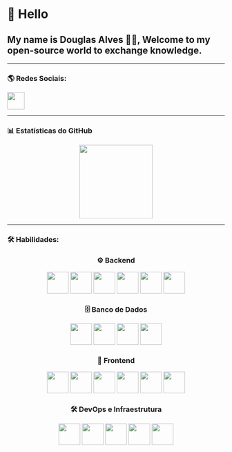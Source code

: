 # 👋 Hello 
## My name is Douglas Alves 🧑‍💻, Welcome to my open-source world to exchange knowledge.

---

### 🌎 **Redes Sociais:**
[<img src="https://cdn.jsdelivr.net/gh/devicons/devicon/icons/linkedin/linkedin-original.svg" width="40">](https://www.linkedin.com/in/douglas-alves-b3b901179/)

---

### 📊 **Estatísticas do GitHub**
<div align="center">

  <!-- Linguagens mais usadas -->
  <img height="170em" src="https://github-readme-stats.vercel.app/api/top-langs/?username=Douglas-00&layout=compact&theme=merko">

</div>

---

### 🛠 **Habilidades:**
<div align="center">

### ⚙️ **Backend**
<img src="https://cdn.jsdelivr.net/gh/devicons/devicon/icons/nodejs/nodejs-original.svg" width="50">
<img src="https://cdn.jsdelivr.net/gh/devicons/devicon/icons/typescript/typescript-original.svg" width="50">
<img src="https://cdn.jsdelivr.net/gh/devicons/devicon/icons/nestjs/nestjs-plain.svg" width="50">
<img src="https://cdn.jsdelivr.net/gh/devicons/devicon/icons/rabbitmq/rabbitmq-original.svg" width="50">
<img src="https://cdn.jsdelivr.net/gh/devicons/devicon/icons/redis/redis-original.svg" width="50">
<img src="https://cdn.jsdelivr.net/gh/devicons/devicon/icons/python/python-original.svg" width="50">

### 🗄️ **Banco de Dados**
<img src="https://cdn.jsdelivr.net/gh/devicons/devicon/icons/mysql/mysql-original.svg" width="50">
<img src="https://cdn.jsdelivr.net/gh/devicons/devicon/icons/postgresql/postgresql-original.svg" width="50">
<img src="https://cdn.jsdelivr.net/gh/devicons/devicon/icons/mongodb/mongodb-original.svg" width="50">
<img src="https://cdn.jsdelivr.net/gh/devicons/devicon/icons/sqlite/sqlite-original.svg" width="50">

### 🎨 **Frontend**
<img src="https://cdn.jsdelivr.net/gh/devicons/devicon/icons/html5/html5-original.svg" width="50">
<img src="https://cdn.jsdelivr.net/gh/devicons/devicon/icons/css3/css3-original.svg" width="50">
<img src="https://cdn.jsdelivr.net/gh/devicons/devicon/icons/bootstrap/bootstrap-original.svg" width="50">
<img src="https://cdn.jsdelivr.net/gh/devicons/devicon/icons/javascript/javascript-original.svg" width="50">
<img src="https://cdn.jsdelivr.net/gh/devicons/devicon/icons/react/react-original.svg" width="50">
<img src="https://cdn.jsdelivr.net/gh/devicons/devicon/icons/nextjs/nextjs-original.svg" width="50">

### 🛠 **DevOps e Infraestrutura**
<img src="https://cdn.jsdelivr.net/gh/devicons/devicon/icons/docker/docker-original.svg" width="50">
<img src="https://cdn.jsdelivr.net/gh/devicons/devicon/icons/kubernetes/kubernetes-plain.svg" width="50">
<img src="https://cdn.jsdelivr.net/gh/devicons/devicon/icons/gitlab/gitlab-original.svg" width="50">
<img src="https://cdn.jsdelivr.net/gh/devicons/devicon/icons/grafana/grafana-original.svg" width="50">
<img src="https://cdn.jsdelivr.net/gh/devicons/devicon/icons/githubactions/githubactions-original.svg" width="50">

</div>

